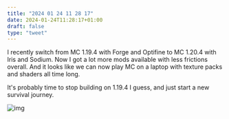 ```yaml
---
title: "2024 01 24 11 28 17"
date: 2024-01-24T11:28:17+01:00
draft: false
type: "tweet"
---
```

I recently switch from MC 1.19.4 with Forge and Optifine to MC 1.20.4 with Iris and Sodium. Now I got a lot more mods available with less frictions overall. And it looks like we can now play MC on a laptop with texture packs and shaders all time long.

It's probably time to stop building on 1.19.4 I guess, and just start a new survival journey.

![img](/img/2024-01-07_16.04.39.png)
